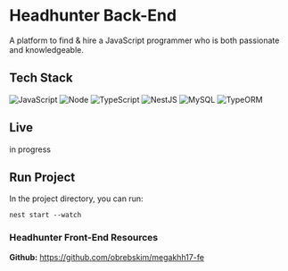 # Headhunter Back-End

A platform to find & hire a JavaScript programmer who is both passionate and knowledgeable.

## Tech Stack

![JavaScript](https://img.shields.io/badge/javascript-%23323330.svg?style=for-the-badge&logo=javascript&logoColor=%23F7DF1E)
![Node](https://img.shields.io/badge/Node.js-339933.svg?style=for-the-badge&logo=nodedotjs&logoColor=white)
![TypeScript](https://img.shields.io/badge/typescript-%23007ACC.svg?style=for-the-badge&logo=typescript&logoColor=white)
![NestJS](https://img.shields.io/badge/nestjs-%23E0234E.svg?style=for-the-badge&logo=nestjs&logoColor=white)
![MySQL](https://img.shields.io/badge/mysql-%2300f.svg?style=for-the-badge&logo=mysql&logoColor=white)
![TypeORM](https://img.shields.io/badge/-typeorm-orange?style=for-the-badge&logo=typeorm)
## Live

in progress

## Run Project

In the project directory, you can run:

    nest start --watch

### Headhunter Front-End Resources

**Github:** <https://github.com/obrebskim/megakhh17-fe>
